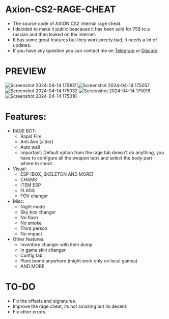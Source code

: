 # Axion-CS2-RAGE-CHEAT
 + The source code of AXION CS2 internal rage cheat. 
 + I decided to make it public beacause it has been sold for 75$ to a russian and then leaked on the internet.
 + It has some great features but they work preety bad, it needs a lot of updates.
 + If you have any question you can contact me on [Telegram](https://t.me/T1GXR) or [Discord](https://discord.com/users/831108234298261525)

# PREVIEW
![Screenshot 2024-04-14 175107](https://github.com/T1GxR/AxionCS2-RAGE-CHEAT/assets/106729571/df318ac7-1723-43c0-bc00-d5900812df52)
![Screenshot 2024-04-14 175057](https://github.com/T1GxR/AxionCS2-RAGE-CHEAT/assets/106729571/2496ee46-667e-47b6-b1c7-8c97c18f88bf)
![Screenshot 2024-04-14 175032](https://github.com/T1GxR/AxionCS2-RAGE-CHEAT/assets/106729571/719246a9-4812-4134-a269-efadf648d78c)
![Screenshot 2024-04-14 175018](https://github.com/T1GxR/AxionCS2-RAGE-CHEAT/assets/106729571/3f80c0a0-96f4-432f-b55f-e2232297b323)
![Screenshot 2024-04-14 175010](https://github.com/T1GxR/AxionCS2-RAGE-CHEAT/assets/106729571/7535baf2-577a-4ae5-8bd3-39cf2a53a6d6)

# Features:
 + RAGE BOT:
   - Rapid Fire
   - Anti Aim (Jitter)
   - Auto wall
   - Important: Default option from the rage tab doesn't do anything, you have to configure all the weapon tabs and select the body part where to shoot.
 + Visual:
    - ESP (BOX, SKELETON AND MORE)
    - CHAMS
    - ITEM ESP
    - FLAGS
    - FOV changer
 + Misc:
    - Night mode
    - Sky box changer
    - No flash
    - No smoke
    - Third person
    - No impact
 + Other features:
    - Inventory changer with item dump
    - In game skin changer
    - Config tab
    - Plant bomb anywhere (might work only on local games)
    - AND MORE

# TO-DO
 + Fix the offsets and signatures.
 + Improve the rage cheat, its not amazing but its decent.
 + Fix other errors.
   
